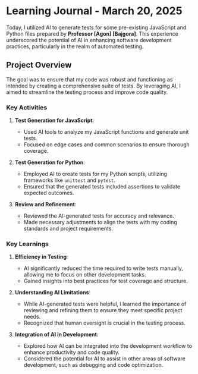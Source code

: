 # Learning Journal - March 20, 2025

Today, I utilized AI to generate tests for some pre-existing JavaScript and Python files prepared by **Professor [Agon] [Bajgora]**. This experience underscored the potential of AI in enhancing software development practices, particularly in the realm of automated testing.

## Project Overview

The goal was to ensure that my code was robust and functioning as intended by creating a comprehensive suite of tests. By leveraging AI, I aimed to streamline the testing process and improve code quality.

### Key Activities

1. **Test Generation for JavaScript**:

   - Used AI tools to analyze my JavaScript functions and generate unit tests.
   - Focused on edge cases and common scenarios to ensure thorough coverage.

2. **Test Generation for Python**:

   - Employed AI to create tests for my Python scripts, utilizing frameworks like `unittest` and `pytest`.
   - Ensured that the generated tests included assertions to validate expected outcomes.

3. **Review and Refinement**:
   - Reviewed the AI-generated tests for accuracy and relevance.
   - Made necessary adjustments to align the tests with my coding standards and project requirements.

### Key Learnings

1. **Efficiency in Testing**:

   - AI significantly reduced the time required to write tests manually, allowing me to focus on other development tasks.
   - Gained insights into best practices for test coverage and structure.

2. **Understanding AI Limitations**:

   - While AI-generated tests were helpful, I learned the importance of reviewing and refining them to ensure they meet specific project needs.
   - Recognized that human oversight is crucial in the testing process.

3. **Integration of AI in Development**:
   - Explored how AI can be integrated into the development workflow to enhance productivity and code quality.
   - Considered the potential for AI to assist in other areas of software development, such as debugging and code optimization.
